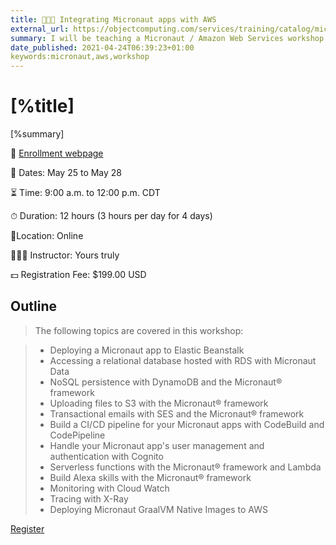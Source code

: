 ```yaml
---
title: 👨🏻‍🏫 Integrating Micronaut apps with AWS
external_url: https://objectcomputing.com/services/training/catalog/micronaut-training/micronaut-aws-integration
summary: I will be teaching a Micronaut / Amazon Web Services workshop at the end of May. 
date_published: 2021-04-24T06:39:23+01:00
keywords:micronaut,aws,workshop
---
```


# [%title]

[%summary]

🔗 [Enrollment webpage]([%external_url])

📅 Dates: May 25 to May 28

⏳ Time: 9:00 a.m. to 12:00 p.m. CDT

⏱ Duration: 12 hours (3 hours per day for 4 days)

📍Location: Online

👨🏻‍🏫 Instructor: Yours truly

💵 Registration Fee: $199.00 USD

## Outline

> The following topics are covered in this workshop:

> - Deploying a Micronaut app to Elastic Beanstalk
> - Accessing a relational database hosted with RDS with Micronaut Data
> - NoSQL persistence with DynamoDB and the Micronaut® framework
> - Uploading files to S3 with the Micronaut® framework
> - Transactional emails with SES and the Micronaut® framework
> - Build a CI/CD pipeline for your Micronaut apps with CodeBuild and CodePipeline
> - Handle your Micronaut app's user management and authentication with Cognito
> - Serverless functions with the Micronaut® framework and Lambda
> - Build Alexa skills with the Micronaut® framework
> - Monitoring with Cloud Watch
> - Tracing with X-Ray
> - Deploying Micronaut GraalVM Native Images to AWS

[Register]([%external_url])


